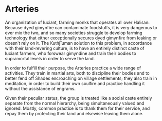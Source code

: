 # Arteries

An organization of luciant, farming monks that operates all over Halisan. Because dyed gimynfire can contaminate foodstuffs, it is very dangerous to ever mix the two, and so many societies struggle to develop farming technology that either exceptionally secures dyed gimynfire from leaking or doesn't rely on it. The Kuthjïuman solution to this problem, in accordance with their land-revering culture, is to have an entirely distinct caste of luciant farmers, who forswear gimyndine and train their bodies to supramortal levels in order to serve the land.   

In order to fulfill their purpose, the Arteries practice a wide range of activities. They train in martial arts, both to discipline their bodies and to better fend off Shades encroaching on village settlements; they also train in meditation, in order to build their own soulfire and practice handling it without the assistance of 
engrams.  

Given their peculiar status, the group is treated like a social caste entirely separate from the normal hierarchy, being simultaneously valued and ignored. Mostly, common practice is to thank them for their service, and repay them by protecting their land and elsewise leaving them alone.
